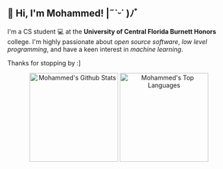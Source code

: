 ## :wave: Hi, I'm Mohammed! |˶˙ᵕ˙ )ﾉﾞ
I'm a CS student :computer: at the **University of Central Florida Burnett Honors** college. I'm highly passionate about *open source software*, *low level programming*, and have a keen interest in *machine learning*.

Thanks for stopping by :]
<br />
<div align="center">
    <img align="center" height=200 src="https://github-readme-stats.vercel.app/api?username=mmamdouh4370&include_all_commits=true&count_private=true&show_icons=true&line_height=30&title_color=CDB4DB&icon_color=CDB4DB&text_color=D3D3D3&bg_color=0A0A0A" alt="Mohammed's Github Stats">
        <img align="center" height=200 src="https://github-readme-stats.vercel.app/api/top-langs/?username=mmamdouh4370&layout=compact&title_color=CDB4DB&icon_color=CDB4DB&text_color=D3D3D3&bg_color=0A0A0A" alt="Mohammed's Top Languages"/>
</div>
<br />
